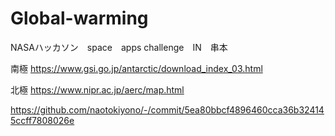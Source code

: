 # Global-warming

NASAハッカソン　space　apps challenge　IN　串本


南極
https://www.gsi.go.jp/antarctic/download_index_03.html

北極
https://www.nipr.ac.jp/aerc/map.html

https://github.com/naotokiyono/-/commit/5ea80bbcf4896460cca36b324145ccff7808026e
